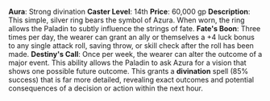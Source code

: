 **Aura**: Strong divination
**Caster Level**: 14th
**Price**: 60,000 gp
**Description**: This simple, silver ring bears the symbol of Azura. When worn, the ring allows the Paladin to subtly influence the strings of fate.
**Fate's Boon**: Three times per day, the wearer can grant an ally or themselves a +4 luck bonus to any single attack roll, saving throw, or skill check after the roll has been made.
**Destiny's Call**: Once per week, the wearer can alter the outcome of a major event. This ability allows the Paladin to ask Azura for a vision that shows one possible future outcome. This grants a **divination** spell (85% success) that is far more detailed, revealing exact outcomes and potential consequences of a decision or action within the next hour.